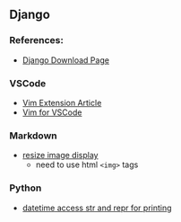 ## Django
### References:
* [Django Download Page](https://www.djangoproject.com/download/)


### VSCode
* [Vim Extension Article](https://revelry.co/vim-vs-code/)
* [Vim for VSCode](https://marketplace.visualstudio.com/items?itemName=vscodevim.vim)

### Markdown
* [resize image display](https://gist.github.com/uupaa/f77d2bcf4dc7a294d109)
	* need to use html `<img>` tags

### Python 
* [datetime access str and repr for printing](https://stackoverflow.com/questions/311627/how-to-print-a-date-in-a-regular-format)
<!--stackedit_data:
eyJoaXN0b3J5IjpbLTE0ODk4MjM3OTEsLTkwMzkxOTQyN119
-->